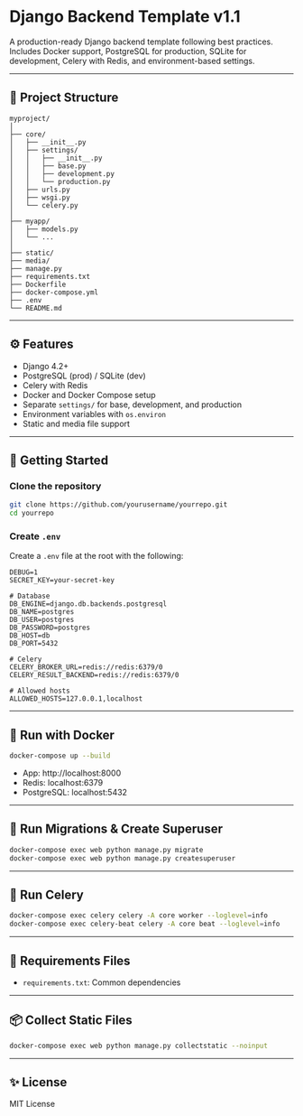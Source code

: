 # Django Backend Template v1.1

A production-ready Django backend template following best practices. Includes Docker support, PostgreSQL for production, SQLite for development, Celery with Redis, and environment-based settings.

---

## 📁 Project Structure

```
myproject/
│
├── core/
│   ├── __init__.py
│   ├── settings/
│   │   ├── __init__.py
│   │   ├── base.py
│   │   ├── development.py
│   │   └── production.py
│   ├── urls.py
│   ├── wsgi.py
│   └── celery.py
│
├── myapp/
│   ├── models.py
│   └── ...
│
├── static/
├── media/
├── manage.py
├── requirements.txt
├── Dockerfile
├── docker-compose.yml
├── .env
└── README.md
```

---

## ⚙️ Features

- Django 4.2+
- PostgreSQL (prod) / SQLite (dev)
- Celery with Redis
- Docker and Docker Compose setup
- Separate `settings/` for base, development, and production
- Environment variables with `os.environ`
- Static and media file support

---

## 🚀 Getting Started

### Clone the repository

```bash
git clone https://github.com/yourusername/yourrepo.git
cd yourrepo
```

### Create `.env`

Create a `.env` file at the root with the following:

```
DEBUG=1
SECRET_KEY=your-secret-key

# Database
DB_ENGINE=django.db.backends.postgresql
DB_NAME=postgres
DB_USER=postgres
DB_PASSWORD=postgres
DB_HOST=db
DB_PORT=5432

# Celery
CELERY_BROKER_URL=redis://redis:6379/0
CELERY_RESULT_BACKEND=redis://redis:6379/0

# Allowed hosts
ALLOWED_HOSTS=127.0.0.1,localhost
```

---

## 🐳 Run with Docker

```bash
docker-compose up --build
```

- App: http://localhost:8000
- Redis: localhost:6379
- PostgreSQL: localhost:5432

---

## 🧪 Run Migrations & Create Superuser

```bash
docker-compose exec web python manage.py migrate
docker-compose exec web python manage.py createsuperuser
```

---

## 🏃 Run Celery

```bash
docker-compose exec celery celery -A core worker --loglevel=info
docker-compose exec celery-beat celery -A core beat --loglevel=info
```

---

## 📂 Requirements Files

- `requirements.txt`: Common dependencies

---

## 📦 Collect Static Files

```bash
docker-compose exec web python manage.py collectstatic --noinput
```

---

## ✨ License

MIT License
